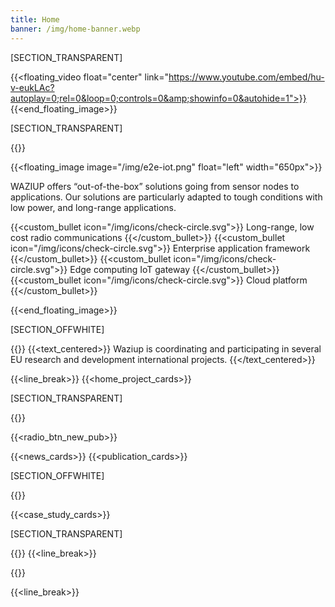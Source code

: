 ```yaml
---
title: Home
banner: /img/home-banner.webp
---
```


<!-- {{<home_banner banner="/img/home-banner.svg">}}
# Empowering Startups and SMEs with IoT and Artificial Intelligence
{{</home_banner>}} -->

[SECTION_TRANSPARENT]

{{<floating_video float="center" link="https://www.youtube.com/embed/hu-v-eukLAc?autoplay=0;rel=0&loop=0;controls=0&amp;showinfo=0&autohide=1">}}
{{<end_floating_image>}}

[SECTION_TRANSPARENT]

{{<title>}}
## End-to-End Technology
{{</title>}}

{{<floating_image image="/img/e2e-iot.png" float="left" width="650px">}}

WAZIUP offers “out-of-the-box” solutions going from sensor nodes to applications. Our solutions are particularly adapted to tough conditions with low power, and long-range applications.

{{<custom_bullet icon="/img/icons/check-circle.svg">}}
Long-range, low cost radio communications
{{</custom_bullet>}}
{{<custom_bullet icon="/img/icons/check-circle.svg">}}
Enterprise application framework
{{</custom_bullet>}}
{{<custom_bullet icon="/img/icons/check-circle.svg">}}
Edge computing IoT gateway
{{</custom_bullet>}}
{{<custom_bullet icon="/img/icons/check-circle.svg">}}
Cloud platform
{{</custom_bullet>}}

{{<end_floating_image>}}

[SECTION_OFFWHITE]

{{<title>}}
## Research and Innovation Projects
{{</title>}}
{{<text_centered>}}
Waziup is coordinating and participating in several EU research and development international projects.
{{</text_centered>}}

{{<line_break>}}
{{<home_project_cards>}}

[SECTION_TRANSPARENT]

{{<title>}}
## Latest Updates
{{</title>}}

{{<radio_btn_new_pub>}}

{{<news_cards>}}
{{<publication_cards>}}

[SECTION_OFFWHITE]

{{<title>}}
## Case Study
{{</title>}}

{{<case_study_cards>}}

[SECTION_TRANSPARENT]

{{<title>}}
## Our Partners
{{</title>}}
{{<line_break>}}

{{<logoshow>}}

{{<line_break>}}
